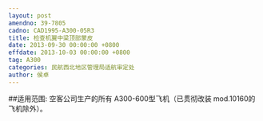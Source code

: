 ```yaml
---
layout: post
amendno: 39-7805
cadno: CAD1995-A300-05R3
title: 检查机翼中梁顶部蒙皮
date: 2013-09-30 00:00:00 +0800
effdate: 2013-10-03 00:00:00 +0800
tag: A300
categories: 民航西北地区管理局适航审定处
author: 侯卓
---
```


##适用范围:
空客公司生产的所有 A300-600型飞机（已贯彻改装 mod.10160的飞机除外）。

